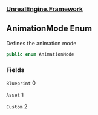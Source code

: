 ### [UnrealEngine.Framework](./UnrealEngine-Framework.md 'UnrealEngine.Framework')
## AnimationMode Enum
Defines the animation mode  
```csharp
public enum AnimationMode
```
### Fields
<a name='AnimationMode-Blueprint'></a>
`Blueprint` 0  
  
  
<a name='AnimationMode-Asset'></a>
`Asset` 1  
  
  
<a name='AnimationMode-Custom'></a>
`Custom` 2  
  
  
